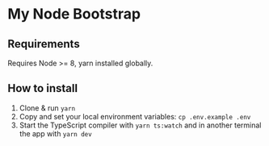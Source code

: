 # My Node Bootstrap

## Requirements
Requires Node >= 8, yarn installed globally.

## How to install
1) Clone & run `yarn`
2) Copy and set your local environment variables: `cp .env.example .env`
3) Start the TypeScript compiler with `yarn ts:watch` and in another terminal the app with `yarn dev`